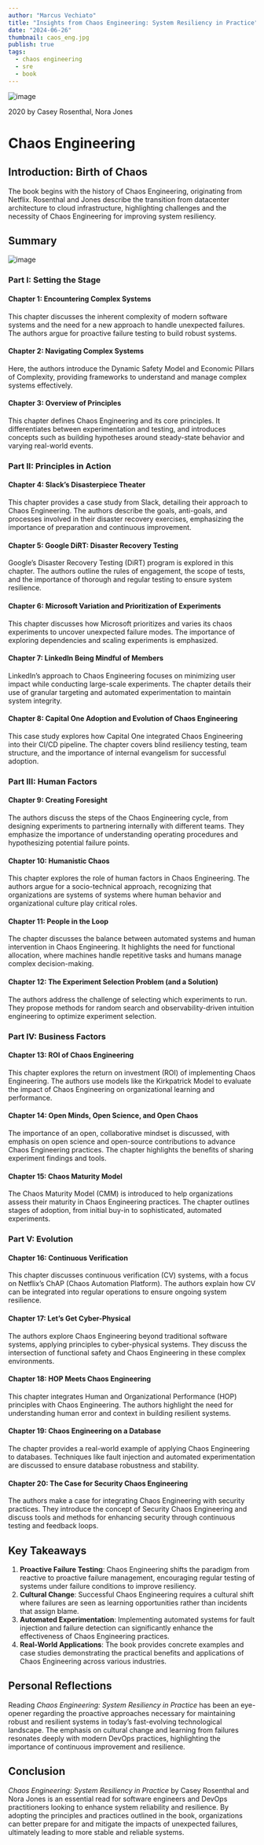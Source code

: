```yaml
---
author: "Marcus Vechiato"
title: "Insights from Chaos Engineering: System Resiliency in Practice"
date: "2024-06-26"
thumbnail: caos_eng.jpg
publish: true
tags: 
  - chaos engineering
  - sre
  - book
--- 
```


![image](/obsidian/caos_eng.jpg)

2020 by Casey Rosenthal, Nora Jones

# Chaos Engineering

## Introduction: Birth of Chaos

The book begins with the history of Chaos Engineering, originating from Netflix. Rosenthal and Jones describe the transition from datacenter architecture to cloud infrastructure, highlighting challenges and the necessity of Chaos Engineering for improving system resiliency.

## Summary 
![image](/obsidian/mindmap_chaos_eng.png)
### Part I: Setting the Stage

#### Chapter 1: Encountering Complex Systems

This chapter discusses the inherent complexity of modern software systems and the need for a new approach to handle unexpected failures. The authors argue for proactive failure testing to build robust systems.

#### Chapter 2: Navigating Complex Systems

Here, the authors introduce the Dynamic Safety Model and Economic Pillars of Complexity, providing frameworks to understand and manage complex systems effectively.

#### Chapter 3: Overview of Principles

This chapter defines Chaos Engineering and its core principles. It differentiates between experimentation and testing, and introduces concepts such as building hypotheses around steady-state behavior and varying real-world events.

### Part II: Principles in Action

#### Chapter 4: Slack’s Disasterpiece Theater

This chapter provides a case study from Slack, detailing their approach to Chaos Engineering. The authors describe the goals, anti-goals, and processes involved in their disaster recovery exercises, emphasizing the importance of preparation and continuous improvement.

#### Chapter 5: Google DiRT: Disaster Recovery Testing

Google’s Disaster Recovery Testing (DiRT) program is explored in this chapter. The authors outline the rules of engagement, the scope of tests, and the importance of thorough and regular testing to ensure system resilience.

#### Chapter 6: Microsoft Variation and Prioritization of Experiments

This chapter discusses how Microsoft prioritizes and varies its chaos experiments to uncover unexpected failure modes. The importance of exploring dependencies and scaling experiments is emphasized.

#### Chapter 7: LinkedIn Being Mindful of Members

LinkedIn’s approach to Chaos Engineering focuses on minimizing user impact while conducting large-scale experiments. The chapter details their use of granular targeting and automated experimentation to maintain system integrity.

#### Chapter 8: Capital One Adoption and Evolution of Chaos Engineering

This case study explores how Capital One integrated Chaos Engineering into their CI/CD pipeline. The chapter covers blind resiliency testing, team structure, and the importance of internal evangelism for successful adoption.

### Part III: Human Factors

#### Chapter 9: Creating Foresight

The authors discuss the steps of the Chaos Engineering cycle, from designing experiments to partnering internally with different teams. They emphasize the importance of understanding operating procedures and hypothesizing potential failure points.

#### Chapter 10: Humanistic Chaos

This chapter explores the role of human factors in Chaos Engineering. The authors argue for a socio-technical approach, recognizing that organizations are systems of systems where human behavior and organizational culture play critical roles.

#### Chapter 11: People in the Loop

The chapter discusses the balance between automated systems and human intervention in Chaos Engineering. It highlights the need for functional allocation, where machines handle repetitive tasks and humans manage complex decision-making.

#### Chapter 12: The Experiment Selection Problem (and a Solution)

The authors address the challenge of selecting which experiments to run. They propose methods for random search and observability-driven intuition engineering to optimize experiment selection.

### Part IV: Business Factors

#### Chapter 13: ROI of Chaos Engineering

This chapter explores the return on investment (ROI) of implementing Chaos Engineering. The authors use models like the Kirkpatrick Model to evaluate the impact of Chaos Engineering on organizational learning and performance.

#### Chapter 14: Open Minds, Open Science, and Open Chaos

The importance of an open, collaborative mindset is discussed, with emphasis on open science and open-source contributions to advance Chaos Engineering practices. The chapter highlights the benefits of sharing experiment findings and tools.

#### Chapter 15: Chaos Maturity Model

The Chaos Maturity Model (CMM) is introduced to help organizations assess their maturity in Chaos Engineering practices. The chapter outlines stages of adoption, from initial buy-in to sophisticated, automated experiments.

### Part V: Evolution

#### Chapter 16: Continuous Verification

This chapter discusses continuous verification (CV) systems, with a focus on Netflix’s ChAP (Chaos Automation Platform). The authors explain how CV can be integrated into regular operations to ensure ongoing system resilience.

#### Chapter 17: Let’s Get Cyber-Physical

The authors explore Chaos Engineering beyond traditional software systems, applying principles to cyber-physical systems. They discuss the intersection of functional safety and Chaos Engineering in these complex environments.

#### Chapter 18: HOP Meets Chaos Engineering

This chapter integrates Human and Organizational Performance (HOP) principles with Chaos Engineering. The authors highlight the need for understanding human error and context in building resilient systems.

#### Chapter 19: Chaos Engineering on a Database

The chapter provides a real-world example of applying Chaos Engineering to databases. Techniques like fault injection and automated experimentation are discussed to ensure database robustness and stability.

#### Chapter 20: The Case for Security Chaos Engineering

The authors make a case for integrating Chaos Engineering with security practices. They introduce the concept of Security Chaos Engineering and discuss tools and methods for enhancing security through continuous testing and feedback loops.

## Key Takeaways

1. **Proactive Failure Testing**: Chaos Engineering shifts the paradigm from reactive to proactive failure management, encouraging regular testing of systems under failure conditions to improve resiliency.
2. **Cultural Change**: Successful Chaos Engineering requires a cultural shift where failures are seen as learning opportunities rather than incidents that assign blame.
3. **Automated Experimentation**: Implementing automated systems for fault injection and failure detection can significantly enhance the effectiveness of Chaos Engineering practices.
4. **Real-World Applications**: The book provides concrete examples and case studies demonstrating the practical benefits and applications of Chaos Engineering across various industries.

## Personal Reflections

Reading *Chaos Engineering: System Resiliency in Practice* has been an eye-opener regarding the proactive approaches necessary for maintaining robust and resilient systems in today’s fast-evolving technological landscape. The emphasis on cultural change and learning from failures resonates deeply with modern DevOps practices, highlighting the importance of continuous improvement and resilience.

## Conclusion

*Chaos Engineering: System Resiliency in Practice* by Casey Rosenthal and Nora Jones is an essential read for software engineers and DevOps practitioners looking to enhance system reliability and resilience. By adopting the principles and practices outlined in the book, organizations can better prepare for and mitigate the impacts of unexpected failures, ultimately leading to more stable and reliable systems.
